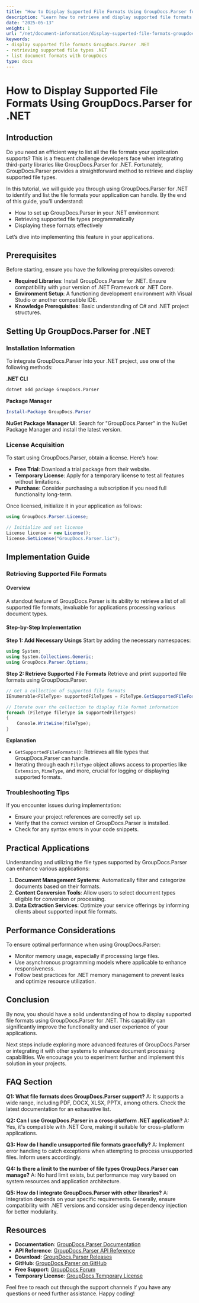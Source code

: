 ```yaml
---
title: "How to Display Supported File Formats Using GroupDocs.Parser for .NET"
description: "Learn how to retrieve and display supported file formats in your application using GroupDocs.Parser for .NET with this comprehensive guide."
date: "2025-05-13"
weight: 1
url: "/net/document-information/display-supported-file-formats-groupdocs-parser-net/"
keywords:
- display supported file formats GroupDocs.Parser .NET
- retrieving supported file types .NET
- list document formats with GroupDocs
type: docs
---
```

# How to Display Supported File Formats Using GroupDocs.Parser for .NET

## Introduction

Do you need an efficient way to list all the file formats your application supports? This is a frequent challenge developers face when integrating third-party libraries like GroupDocs.Parser for .NET. Fortunately, GroupDocs.Parser provides a straightforward method to retrieve and display supported file types.

In this tutorial, we will guide you through using GroupDocs.Parser for .NET to identify and list the file formats your application can handle. By the end of this guide, you’ll understand:
- How to set up GroupDocs.Parser in your .NET environment
- Retrieving supported file types programmatically
- Displaying these formats effectively

Let’s dive into implementing this feature in your applications.

## Prerequisites

Before starting, ensure you have the following prerequisites covered:
- **Required Libraries**: Install GroupDocs.Parser for .NET. Ensure compatibility with your version of .NET Framework or .NET Core.
- **Environment Setup**: A functioning development environment with Visual Studio or another compatible IDE.
- **Knowledge Prerequisites**: Basic understanding of C# and .NET project structures.

## Setting Up GroupDocs.Parser for .NET

### Installation Information

To integrate GroupDocs.Parser into your .NET project, use one of the following methods:

**.NET CLI**
```bash
dotnet add package GroupDocs.Parser
```

**Package Manager**
```powershell
Install-Package GroupDocs.Parser
```

**NuGet Package Manager UI**: Search for "GroupDocs.Parser" in the NuGet Package Manager and install the latest version.

### License Acquisition

To start using GroupDocs.Parser, obtain a license. Here’s how:
- **Free Trial**: Download a trial package from their website.
- **Temporary License**: Apply for a temporary license to test all features without limitations.
- **Purchase**: Consider purchasing a subscription if you need full functionality long-term.

Once licensed, initialize it in your application as follows:
```csharp
using GroupDocs.Parser.License;

// Initialize and set license
License license = new License();
license.SetLicense("GroupDocs.Parser.lic");
```

## Implementation Guide

### Retrieving Supported File Formats

#### Overview

A standout feature of GroupDocs.Parser is its ability to retrieve a list of all supported file formats, invaluable for applications processing various document types.

#### Step-by-Step Implementation

**Step 1: Add Necessary Usings**
Start by adding the necessary namespaces:
```csharp
using System;
using System.Collections.Generic;
using GroupDocs.Parser.Options;
```

**Step 2: Retrieve Supported File Formats**
Retrieve and print supported file formats using GroupDocs.Parser.
```csharp
// Get a collection of supported file formats
IEnumerable<FileType> supportedFileTypes = FileType.GetSupportedFileFormats();

// Iterate over the collection to display file format information
foreach (FileType fileType in supportedFileTypes)
{
    Console.WriteLine(fileType);
}
```

**Explanation**
- `GetSupportedFileFormats()`: Retrieves all file types that GroupDocs.Parser can handle.
- Iterating through each `FileType` object allows access to properties like `Extension`, `MimeType`, and more, crucial for logging or displaying supported formats.

### Troubleshooting Tips
If you encounter issues during implementation:
- Ensure your project references are correctly set up.
- Verify that the correct version of GroupDocs.Parser is installed.
- Check for any syntax errors in your code snippets.

## Practical Applications

Understanding and utilizing the file types supported by GroupDocs.Parser can enhance various applications:
1. **Document Management Systems**: Automatically filter and categorize documents based on their formats.
2. **Content Conversion Tools**: Allow users to select document types eligible for conversion or processing.
3. **Data Extraction Services**: Optimize your service offerings by informing clients about supported input file formats.

## Performance Considerations
To ensure optimal performance when using GroupDocs.Parser:
- Monitor memory usage, especially if processing large files.
- Use asynchronous programming models where applicable to enhance responsiveness.
- Follow best practices for .NET memory management to prevent leaks and optimize resource utilization.

## Conclusion
By now, you should have a solid understanding of how to display supported file formats using GroupDocs.Parser for .NET. This capability can significantly improve the functionality and user experience of your applications.

Next steps include exploring more advanced features of GroupDocs.Parser or integrating it with other systems to enhance document processing capabilities. We encourage you to experiment further and implement this solution in your projects.

## FAQ Section

**Q1: What file formats does GroupDocs.Parser support?**
A: It supports a wide range, including PDF, DOCX, XLSX, PPTX, among others. Check the latest documentation for an exhaustive list.

**Q2: Can I use GroupDocs.Parser in a cross-platform .NET application?**
A: Yes, it's compatible with .NET Core, making it suitable for cross-platform applications.

**Q3: How do I handle unsupported file formats gracefully?**
A: Implement error handling to catch exceptions when attempting to process unsupported files. Inform users accordingly.

**Q4: Is there a limit to the number of file types GroupDocs.Parser can manage?**
A: No hard limit exists, but performance may vary based on system resources and application architecture.

**Q5: How do I integrate GroupDocs.Parser with other libraries?**
A: Integration depends on your specific requirements. Generally, ensure compatibility with .NET versions and consider using dependency injection for better modularity.

## Resources
- **Documentation**: [GroupDocs.Parser Documentation](https://docs.groupdocs.com/parser/net/)
- **API Reference**: [GroupDocs.Parser API Reference](https://reference.groupdocs.com/parser/net)
- **Download**: [GroupDocs.Parser Releases](https://releases.groupdocs.com/parser/net/)
- **GitHub**: [GroupDocs.Parser on GitHub](https://github.com/groupdocs-parser/GroupDocs.Parser-for-.NET)
- **Free Support**: [GroupDocs Forum](https://forum.groupdocs.com/c/parser/10)
- **Temporary License**: [GroupDocs Temporary License](https://purchase.groupdocs.com/temporary-license)

Feel free to reach out through the support channels if you have any questions or need further assistance. Happy coding!

